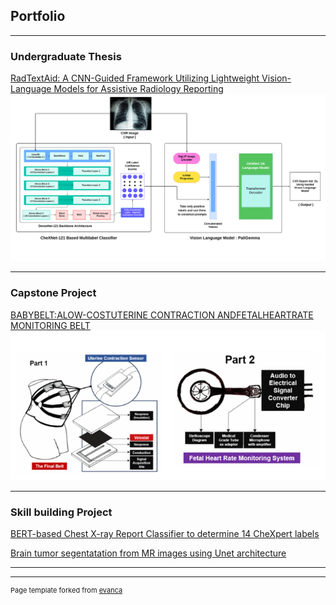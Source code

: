 ## Portfolio

---

### Undergraduate Thesis

[RadTextAid: A CNN-Guided Framework Utilizing Lightweight Vision-Language Models for Assistive Radiology Reporting](/pdf/Draft_Radtext_AAAI.pdf)
<img src="images/Model_CXR.png?raw=true"/>

---
### Capstone Project
[BABYBELT:ALOW-COSTUTERINE CONTRACTION ANDFETALHEARTRATE MONITORING BELT](/pdf/Team_BabyBelt.pdf)
<img src="images/babybelt.jpg?raw=true"/>

---
### Skill building Project
[BERT-based Chest X-ray Report Classifier to determine 14 CheXpert labels](https://github.com/mwnafee/cxr-text-label-classifier)

[Brain tumor segentatation from MR images using Unet architecture](https://github.com/mwnafee/brain-tumor-mri-segmentation)

---






---
<p style="font-size:11px">Page template forked from <a href="https://github.com/evanca/quick-portfolio">evanca</a></p>
<!-- Remove above link if you don't want to attibute -->
